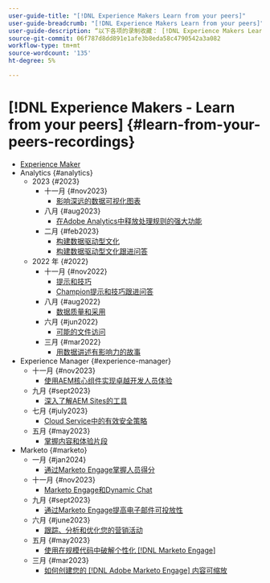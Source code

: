 ```yaml
---
user-guide-title: "[!DNL Experience Makers Learn from your peers]"
user-guide-breadcrumb: "[!DNL Experience Makers Learn from your peers]"
user-guide-description: “以下各项的录制收藏： [!DNL Experience Makers Learn from your peers]"
source-git-commit: 06f787d8dd891e1afe3b8eda58c4790542a3a082
workflow-type: tm+mt
source-wordcount: '135'
ht-degree: 5%

---
```



# [!DNL Experience Makers - Learn from your peers] {#learn-from-your-peers-recordings}

+ [Experience Maker](overview.md)
+ Analytics {#analytics}
   + 2023 {#2023}
      + 十一月 {#nov2023}
         + [影响深远的数据可视化图表](analytics/nov2023/impactful-data-visualizations.md)
      + 八月 {#aug2023}
         + [在Adobe Analytics中释放处理规则的强大功能](analytics/aug2023/processing-rules.md)
      + 二月 {#feb2023}
         + [构建数据驱动型文化](analytics/feb2023/data-driven-culture.md)
         + [构建数据驱动型文化跟进问答](analytics/feb2023/data-driven-culture-q-and-a.md)
   + 2022 年 {#2022}
      + 十一月 {#nov2022}
         + [提示和技巧](analytics/nov2022/tips-and-tricks.md)
         + [Champion提示和技巧跟进问答](analytics/nov2022/tips-and-tricks-q-and-a.md)
      + 八月 {#aug2022}
         + [数据质量和采用](analytics/aug2022/data-quality.md)
      + 六月 {#jun2022}
         + [可能的文件访问](analytics/june2022/mission-possible.md)
      + 三月 {#mar2022}
         + [用数据讲述有影响力的故事](analytics/mar2022/stories-with-data.md)
+ Experience Manager {#experience-manager}
   + 十一月 {#nov2023}
      + [使用AEM核心组件实现卓越开发人员体验](experience-manager/nov2023/core-components.md)
   + 九月 {#sept2023}
      + [深入了解AEM Sites的工具](experience-manager/sept2023/aem-sites-tools.md)
   + 七月 {#july2023}
      + [Cloud Service中的有效安全策略](experience-manager/july2023/effective-security-strategies-in-cloud-service.md)
   + 五月 {#may2023}
      + [掌握内容和体验片段](experience-manager/may2023/mastering-content-and-experience-fragments.md)
+ Marketo {#marketo}
   + 一月 {#jan2024}
      + [通过Marketo Engage掌握人员得分](marketo/jan2024/person-scoring-mastery.md)
   + 十一月 {#nov2023}
      + [Marketo Engage和Dynamic Chat](marketo/nov2023/dynamic-chat.md)
   + 九月 {#sept2023}
      + [通过Marketo Engage提高电子邮件可投放性](marketo/sept2023/email-deliverability.md)
   + 六月 {#june2023}
      + [跟踪、分析和优化您的营销活动](marketo/june2023/marketing-campaigns.md)
   + 五月 {#may2023}
      + [使用在规模代码中破解个性化 [!DNL Marketo Engage]](marketo/may2023/personalization-at-scale.md)
   + 三月 {#mar2023}
      + [如何创建您的 [!DNL Adobe Marketo Engage] 内容可缩放](marketo/mar2023/templates-tokens-teamwork.md)
